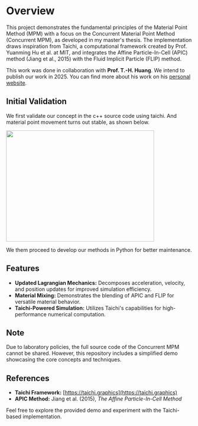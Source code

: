 # Overview

This project demonstrates the fundamental principles of the Material Point Method (MPM) with a focus on the Concurrent Material Point Method (Concurrent MPM), as developed in my master's thesis. The implementation draws inspiration from Taichi, a computational framework created by Prof. Yuanming Hu et al. at MIT, and integrates the Affine Particle-In-Cell (APIC) method (Jiang et al., 2015) with the Fluid Implicit Particle (FLIP) method.

This work was done in collaboration with **Prof. T.-H. Huang**. We intend to publish our work in 2025. You can find more about his work on his [personal website](https://huan0652.wixsite.com/thhuang).

## Initial Validation

We first validate our concept in the c++ source code using taichi. And material point movement turns out stable, as shown below.

<img src="output.gif" width="400" height="300" class="center">

We them proceed to develop our methods in Python for better maintenance.

## Features

- **Updated Lagrangian Mechanics:** Decomposes acceleration, velocity, and position updates for improved simulation efficiency.
- **Material Mixing:** Demonstrates the blending of APIC and FLIP for versatile material behavior.
- **Taichi-Powered Simulation:** Utilizes Taichi's capabilities for high-performance numerical computation.

## Note

Due to laboratory policies, the full source code of the Concurrent MPM cannot be shared. However, this repository includes a simplified demo showcasing the core concepts and techniques.

## References

- **Taichi Framework:** [https://taichi.graphics](https://taichi.graphics)  
- **APIC Method:** Jiang et al. (2015), *The Affine Particle-In-Cell Method*  

Feel free to explore the provided demo and experiment with the Taichi-based implementation.
